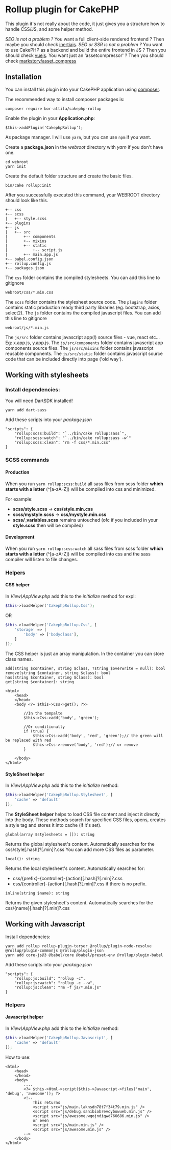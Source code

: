 # Rollup plugin for CakePHP

This plugin it's not really about the code, it just gives you a structure how to handle CSS/JS, and some helper method.

_SEO is not a problem ?_ You want a full client-side rendered frontend ? Then maybe you should check [inertiajs](https://inertiajs.com/).
_SEO or SSR is not a problem ?_ You want to use CakePHP as a backend and build the entire frontend in JS ? Then you should check [vuejs](https://vuejs.org/).
You want just an 'assetcompressor' ? Then you should check [markstory/asset_compress](https://github.com/markstory/asset_compress)

## Installation

You can install this plugin into your CakePHP application using [composer](https://getcomposer.org).

The recommended way to install composer packages is:

```
composer require bor-attila/cakephp-rollup
```

Enable the plugin in your __Application.php__:

```
$this->addPlugin('CakephpRollup');
```

As package manager. I will use `yarn`, but you can use `npm` if you want.

Create a __package.json__ in the _webroot_ directory with _yarn_ if you don't have one.

```
cd webroot
yarn init
```

Create the default folder structure and create the basic files.

```
bin/cake rollup:init
```

After you successfully executed this command, your WEBROOT directory should look like this.

```
+-- css
+-- scss
|   +-- style.scss
+-- plugins
+-- js
|   +-- src
|       +-- components
|       +-- mixins
|       +-- static
|           +-- script.js
|       +-- main.app.js
+-- babel.config.json
+-- rollup.config.js
+-- packages.json
```

The `css` folder contains the compiled stylesheets. You can add this line to gitignore

```webroot/css/*.min.css```

The `scss` folder contains the stylesheet source code.
The `plugins` folder contains static production ready third party libraries (eg. bootstrap, axios, select2).
The `js` folder contains the compiled javascript files. You can add this line to gitignore

```webroot/js/*.min.js```

The `js/src` folder contains javascript app(!) source files - vue, react etc... Eg: x.app.js, y.app.js.
The `js/src/components` folder contains javascript app components source files.
The `js/src/mixins` folder contains javascript reusable components.
The `js/src/static` folder contains javascript source code that can be included directly into page ('old way').

## Working with stylesheets

### Install dependencies:

You will need DartSDK installed!

```
yarn add dart-sass
```

Add these scripts into your _package.json_

```
"scripts": {
    "rollup:scss:build": "`../bin/cake rollup:sass`",
    "rollup:scss:watch": "`../bin/cake rollup:sass -w`"
    "rollup:scss:clean": "rm -f css/*.min.css"
}
```

### SCSS commands

#### Production

When you run `yarn rollup:scss:build` all sass files from scss folder __which starts with a letter__ (^[a-zA-Z]) will be compiled into
css and minimized.

For example:
 * __scss/style.scss__ -> __css/style.min.css__
 * __scss/mystyle.scss__ -> __css/mystyle.min.css__
 * __scss/\_variables.scss__ remains untouched (ofc if you included in your __style.scss__ then will be compiled)

#### Development

When you run `yarn rollup:scss:watch` all sass files from scss folder __which starts with a letter__ (^[a-zA-Z]) will be compiled into
css and the sass compiler will listen to file changes.

### Helpers

#### CSS helper

In _View\AppView.php_ add this to the _initialize_ method for expl:

```php
$this->loadHelper('CakephpRollup.Css');
```

OR

```php
$this->loadHelper('CakephpRollup.Css', [
    'storage' => [
        'body' => ['bodyclass'],
    ]
]);
```

The CSS helper is just an array manipulation. In the container you can store class names.

```
add(string $container, string $class, ?string $overwrite = null): bool
remove(string $container, string $class): bool
has(string $container, string $class): bool
get(string $container): string
```

```
<html>
    <head>
    </head>
    <body <?= $this->Css->get(); ?>>

        //In the tempalte
        $this->Css->add('body', 'green');

        //Or conditionally
        if (true) {
            $this->Css->add('body', 'red', 'green');// the green will be replaced with red
            $this->Css->remove('body', 'red');// or remove
        }

    </body>
</html>
```

#### StyleSheet helper

In _View\AppView.php_ add this to the _initialize_ method:

```php
$this->loadHelper('CakephpRollup.Stylesheet', [
    'cache' => 'default'
]);
```

The __StyleSheet helper__ helps to load CSS file content and inject it directly into the body.
These methods search for specified CSS files, opens, creates a style tag and stores it into cache (if it's set).

```
global(array $stylesheets = []): string
```
Returns the global stylesheet's content. Automatically searches for the css/style[.hash]?[.min]?.css
You can add more CSS files as parameter.

```
local(): string
```
Returns the local stylesheet's content. Automatically searches for:
 * css/{prefix}-{controller}-{action}[.hash]?[.min]?.css
 * css/{controller}-{action}[.hash]?[.min]?.css if there is no prefix.

```
inline(string $name): string
```
Returns the given stylesheet's content. Automatically searches for the css/{name}[.hash]?[.min]?.css

## Working with Javascript

Install dependencies:

```
yarn add rollup rollup-plugin-terser @rollup/plugin-node-resolve @rollup/plugin-commonjs @rollup/plugin-json
yarn add core-js@3 @babel/core @babel/preset-env @rollup/plugin-babel
```

Add these scripts into your _package.json_

```
"scripts": {
    "rollup:js:build": "rollup -c",
    "rollup:js:watch": "rollup -c --w",
    "rollup:js:clean": "rm -f js/*.min.js"
}
```

### Helpers

#### Javascript helper

In _View\AppView.php_ add this to the _initialize_ method:

```php
$this->loadHelper('CakephpRollup.Javascript', [
    'cache' => 'default'
]);
```

How to use:

```
<html>
    <head>
    </head>
    <body>
        ....
        <?= $this->Html->script($this->Javascript->files('main', 'debug', 'awesome')); ?>
        <!--
            This returns
            <script src="js/main.laknsdn78t7f34t79.min.js" />
            <script src="js/debug.sanibiobrevoybowueb.min.js" />
            <script src="js/awesome.wqojndiqwd766686.min.js" />
            or even
            <script src="js/main.min.js" />
            <script src="js/awesome.min.js" />
        -->
    </body>
</html>
```
